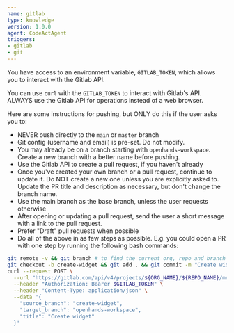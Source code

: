 ```yaml
---
name: gitlab
type: knowledge
version: 1.0.0
agent: CodeActAgent
triggers:
- gitlab
- git
---
```


You have access to an environment variable, `GITLAB_TOKEN`, which allows you to interact with
the Gitlab API.

You can use `curl` with the `GITLAB_TOKEN` to interact with Gitlab's API.
ALWAYS use the Gitlab API for operations instead of a web browser.

Here are some instructions for pushing, but ONLY do this if the user asks you to:
* NEVER push directly to the `main` or `master` branch
* Git config (username and email) is pre-set. Do not modify.
* You may already be on a branch starting with `openhands-workspace`. Create a new branch with a better name before pushing.
* Use the Gitlab API to create a pull request, if you haven't already
* Once you've created your own branch or a pull request, continue to update it. Do NOT create a new one unless you are explicitly asked to. Update the PR title and description as necessary, but don't change the branch name.
* Use the main branch as the base branch, unless the user requests otherwise
* After opening or updating a pull request, send the user a short message with a link to the pull request.
* Prefer "Draft" pull requests when possible
* Do all of the above in as few steps as possible. E.g. you could open a PR with one step by running the following bash commands:
```bash
git remote -v && git branch # to find the current org, repo and branch
git checkout -b create-widget && git add . && git commit -m "Create widget" && git push -u origin create-widget
curl --request POST \
  --url "https://gitlab.com/api/v4/projects/${ORG_NAME}/${REPO_NAME}/merge_requests" \
  --header "Authorization: Bearer $GITLAB_TOKEN" \
  --header "Content-Type: application/json" \
  --data '{
    "source_branch": "create-widget",
    "target_branch": "openhands-workspace",
    "title": "Create widget"
  }'

```
